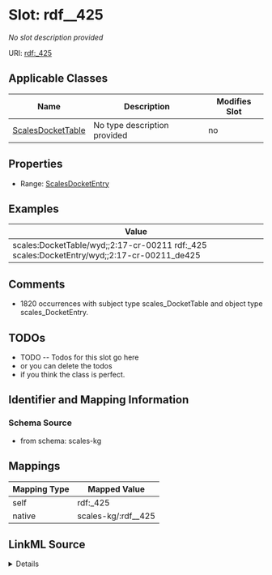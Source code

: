 

# Slot: rdf__425


_No slot description provided_





URI: [rdf:_425](http://www.w3.org/1999/02/22-rdf-syntax-ns#_425)



<!-- no inheritance hierarchy -->





## Applicable Classes

| Name | Description | Modifies Slot |
| --- | --- | --- |
| [ScalesDocketTable](../classes/ScalesDocketTable.md) | No type description provided |  no  |







## Properties

* Range: [ScalesDocketEntry](../classes/ScalesDocketEntry.md)






## Examples

| Value |
| --- |
| scales:DocketTable/wyd;;2:17-cr-00211 rdf:_425 scales:DocketEntry/wyd;;2:17-cr-00211_de425 |

## Comments

* 1820 occurrences with subject type scales_DocketTable and object type scales_DocketEntry.

## TODOs

* TODO -- Todos for this slot go here
* or you can delete the todos
* if you think the class is perfect.

## Identifier and Mapping Information







### Schema Source


* from schema: scales-kg




## Mappings

| Mapping Type | Mapped Value |
| ---  | ---  |
| self | rdf:_425 |
| native | scales-kg/:rdf__425 |




## LinkML Source

<details>
```yaml
name: rdf__425
description: No slot description provided
todos:
- TODO -- Todos for this slot go here
- or you can delete the todos
- if you think the class is perfect.
comments:
- 1820 occurrences with subject type scales_DocketTable and object type scales_DocketEntry.
examples:
- value: scales:DocketTable/wyd;;2:17-cr-00211 rdf:_425 scales:DocketEntry/wyd;;2:17-cr-00211_de425
from_schema: scales-kg
rank: 1000
slot_uri: rdf:_425
alias: rdf__425
domain_of:
- scales_DocketTable
range: scales_DocketEntry

```
</details>